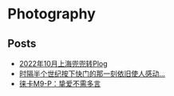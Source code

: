 # Photography

## Posts
* [2022年10月上海兜兜转Plog](https://www.chiphell.com/thread-2456235-1-1.html)
* [时隔半个世纪按下快门的那一刻依旧使人感动...](https://www.chiphell.com/thread-2426313-1-1.html)
* [徕卡M9-P：挚爱不需多言](https://www.chiphell.com/thread-2459152-1-1.html)
